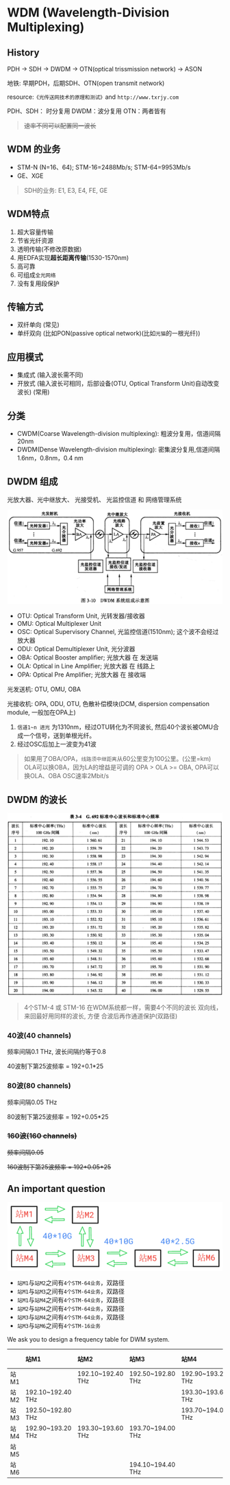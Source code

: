 # WDM \(Wavelength-Division Multiplexing\)

## History

PDH -&gt; SDH -&gt; DWDM -&gt; OTN\(optical trissmission network\) -&gt; ASON

地铁: 早期PDH，后期SDH、OTN\(open transmit network\)

resource:`《光传送网技术的原理和测试》`and `http://www.txrjy.com`

PDH、SDH： 时分复用 DWDM：波分复用 OTN：两者皆有

> ~~速率不同可以配置同一波长~~

## WDM 的业务

* STM-N \(N=16、64\); STM-16=2488Mb/s; STM-64=9953Mb/s
* GE、XGE

> SDH的业务: E1, E3, E4, FE, GE

## WDM特点

1. 超大容量传输
2. 节省光纤资源
3. 透明传输\(不修改原数据\)
4. 用EDFA实现**超长距离传输**\(1530-1570nm\)
5. 高可靠
6. 可组成`全光网络`
7. 没有复用段保护

## 传输方式

* 双纤单向 \(常见\)
* 单纤双向 \(比如PON\(passive optical network\)\(比如`光猫`的一根光纤\)\)

## 应用模式

* 集成式 \(输入波长需不同\)
* 开放式 \(输入波长可相同，后部设备\(OTU, Optical Transform Unit\)自动改变波长\) \(常用\)

## 分类

* CWDM\(Coarse Wavelength-division multiplexing\): 粗波分复用，信道间隔20nm
* DWDM\(Dense Wavelength-division multiplexing\): 密集波分复用,信道间隔1.6nm，0.8nm，0.4 nm 

## DWDM 组成

光放大器、光中继放大、 光接受机、 光监控信道 和 网络管理系统

![](../.gitbook/assets/DWDM%20System.png)

* OTU: Optical Transform Unit, 光转发器/接收器
* OMU: Optical Multiplexer Unit
* OSC: Optical Supervisory Channel, 光监控信道\(1510nm\); 这个波不会经过放大器
* ODU: Optical Demultiplexer Unit, 光分波器
* OBA: Optical Booster amplifier; 光放大器 在 发送端
* OLA: Optical in Line Amplifier; 光放大器 在 线路上
* OPA: Optical Pre Amplifier; 光放大器 在 接收端

光发送机: OTU, OMU, OBA

光接收机: OPA, ODU, OTU, 色散补偿模块\(DCM, dispersion compensation module, 一般加在OPA上\)

1. `信道1~n 进光` 为1310nm，经过OTU转化为不同波长, 然后40个波长被OMU合成一个信号，送到单根光纤。
2. 经过OSC后加上一波变为41波

> 如果用了OBA/OPA，`线路须中继距离`从60公里变为100公里。\(公里=km\) OLA可以换OBA，因为LA的增益是可调的 OPA &gt; OLA &gt;= OBA, OPA可以换OLA、OBA OSC速率2Mbit/s

## DWDM 的波长

![](../.gitbook/assets/G692%20wavelength%20and%20frequency%20table.png)

> 4个STM-4 或 STM-16 在WDM系统都一样，需要4个不同的波长 双向线，来回最好用同样的波长, 方便 合波后再作通道保护\(双路径\)

### 40波\(40 channels\)

频率间隔0.1 THz, 波长间隔约等于0.8

40波制下第25波频率 = 192+0.1\*25

### 80波\(80 channels\)

频率间隔0.05 THz

80波制下第25波频率 = 192+0.05\*25

### ~~160波\(160 channels\)~~

~~频率间隔0.05~~

~~160波制下第25波频率 = 192+0.05\*25~~

## An important question

![](../.gitbook/assets/WDM%20Frequency%20table%20design.png)

* `站M1`与`站M2`之间有`4个STM-64业务`，双路径
* `站M1`与`站M3`之间有`4个STM-64业务`，双路径
* `站M1`与`站M4`之间有`4个STM-64业务`，双路径
* `站M2`与`站M4`之间有`4个STM-64业务`，双路径
* `站M3`与`站M4`之间有`4个STM-64业务`，双路径
* `站M3`与`站M6`之间有`4个STM-16业务`

We ask you to design a frequency table for DWM system.

|  | 站M1 | 站M2 | 站M3 | 站M4 | 站M5 | 站M6 |
| :--- | :--- | :--- | :--- | :--- | :--- | :--- |
| 站M1 |  | 192.10~192.40 THz | 192.50~192.80 THz | 192.90~193.20 THz |  |  |
| 站M2 | 192.10~192.40 THz |  |  | 193.30~193.60 THz |  |  |
| 站M3 | 192.50~192.80 THz |  |  | 193.70~194.00 THz |  | 194.10~194.40 THz |
| 站M4 | 192.90~193.20 THz | 193.30~193.60 THz | 193.70~194.00 THz |  |  |  |
| 站M5 |  |  |  |  |  |  |
| 站M6 |  |  | 194.10~194.40 THz |  |  |  |

